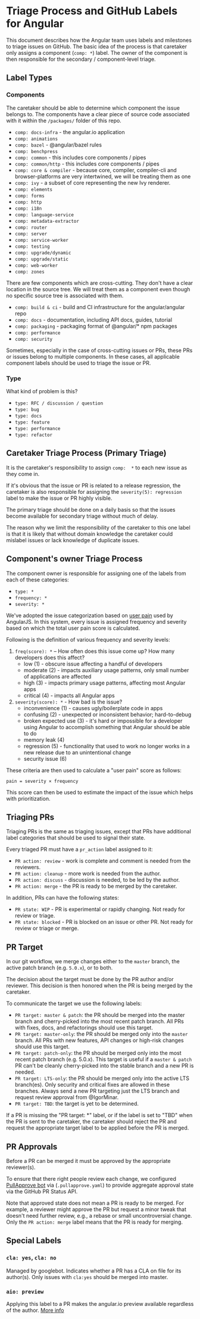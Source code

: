 # Triage Process and GitHub Labels for Angular

This document describes how the Angular team uses labels and milestones to triage issues on GitHub.
The basic idea of the process is that caretaker only assigns a component (`comp: *`) label.
The owner of the component is then responsible for the secondary / component-level triage.


## Label Types

### Components

The caretaker should be able to determine which component the issue belongs to.
The components have a clear piece of source code associated with it within the `/packages/` folder of this repo.

* `comp: docs-infra` - the angular.io application
* `comp: animations`
* `comp: bazel` - @angular/bazel rules
* `comp: benchpress`
* `comp: common` - this includes core components / pipes
* `comp: common/http` - this includes core components / pipes
* `comp: core & compiler` - because core, compiler, compiler-cli and
  browser-platforms are very intertwined, we will be treating them as one
* `comp: ivy` - a subset of core representing the new Ivy renderer.
* `comp: elements`
* `comp: forms`
* `comp: http`
* `comp: i18n`
* `comp: language-service`
* `comp: metadata-extractor`
* `comp: router`
* `comp: server`
* `comp: service-worker`
* `comp: testing`
* `comp: upgrade/dynamic`
* `comp: upgrade/static`
* `comp: web-worker`
* `comp: zones`

There are few components which are cross-cutting.
They don't have a clear location in the source tree.
We will treat them as a component even though no specific source tree is associated with them.

* `comp: build & ci` - build and CI infrastructure for the angular/angular repo
* `comp: docs` - documentation, including API docs, guides, tutorial
* `comp: packaging` - packaging format of @angular/* npm packages
* `comp: performance`
* `comp: security`

Sometimes, especially in the case of cross-cutting issues or PRs, these PRs or issues belong to multiple components.
In these cases, all applicable component labels should be used to triage the issue or PR.


### Type

What kind of problem is this?

* `type: RFC / discussion / question`
* `type: bug`
* `type: docs`
* `type: feature`
* `type: performance`
* `type: refactor`


## Caretaker Triage Process (Primary Triage)

It is the caretaker's responsibility to assign `comp:  *` to each new issue as they come in.

If it's obvious that the issue or PR is related to a release regression, the caretaker is also responsible for assigning the `severity(5): regression` label to make the issue or PR highly visible.

The primary triage should be done on a daily basis so that the issues become available for secondary triage without much of delay.

The reason why we limit the responsibility of the caretaker to this one label is that it is likely that without domain knowledge the caretaker could mislabel issues or lack knowledge of duplicate issues.


## Component's owner Triage Process

The component owner is responsible for assigning one of the labels from each of these categories:

- `type: *`
- `frequency: *`
- `severity: *`

We've adopted the issue categorization based on [user pain](http://www.lostgarden.com/2008/05/improving-bug-triage-with-user-pain.html) used by AngularJS. In this system, every issue is assigned frequency and severity based on which the total user pain score is calculated.

Following is the definition of various frequency and severity levels:

1. `freq(score): *` – How often does this issue come up? How many developers does this affect?
    * low (1) - obscure issue affecting a handful of developers
    * moderate (2) - impacts auxiliary usage patterns, only small number of applications are affected
    * high (3) - impacts primary usage patterns, affecting most Angular apps
    * critical (4) - impacts all Angular apps
1. `severity(score): *` - How bad is the issue?
    * inconvenience (1) - causes ugly/boilerplate code in apps
    * confusing (2) - unexpected or inconsistent behavior; hard-to-debug
    * broken expected use (3) - it's hard or impossible for a developer using Angular to accomplish something that Angular should be able to do
    * memory leak (4)
    * regression (5) - functionality that used to work no longer works in a new release due to an unintentional change
    * security issue (6)


These criteria are then used to calculate a "user pain" score as follows:

`pain = severity × frequency`

This score can then be used to estimate the impact of the issue which helps with prioritization.


## Triaging PRs

Triaging PRs is the same as triaging issues, except that PRs have additional label categories that should be used to signal their state.

Every triaged PR must have a `pr_action` label assigned to it:

* `PR action: review` - work is complete and comment is needed from the reviewers.
* `PR action: cleanup` - more work is needed from the author.
* `PR action: discuss` - discussion is needed, to be led by the author.
* `PR action: merge` - the PR is ready to be merged by the caretaker.

In addition, PRs can have the following states:

* `PR state: WIP` - PR is experimental or rapidly changing. Not ready for review or triage.
* `PR state: blocked` - PR is blocked on an issue or other PR. Not ready for review or triage or merge.


## PR Target

In our git workflow, we merge changes either to the `master` branch, the active patch branch (e.g. `5.0.x`), or to both.

The decision about the target must be done by the PR author and/or reviewer.
This decision is then honored when the PR is being merged by the caretaker.

To communicate the target we use the following labels:

* `PR target: master & patch`: the PR should be merged into the master branch and cherry-picked into the most recent patch branch. All PRs with fixes, docs, and refactorings should use this target.
* `PR target: master-only`: the PR should be merged only into the `master` branch. All PRs with new features, API changes or high-risk changes should use this target.
* `PR target: patch-only`: the PR should be merged only into the most recent patch branch (e.g. 5.0.x). This target is useful if a `master & patch` PR can't be cleanly cherry-picked into the stable branch and a new PR is needed.
* `PR target: LTS-only`: the PR should be merged only into the active LTS branch(es). Only security and critical fixes are allowed in these branches. Always send a new PR targeting just the LTS branch and request review approval from @IgorMinar.
* `PR target: TBD`: the target is yet to be determined.

If a PR is missing the "PR target: *" label, or if the label is set to "TBD" when the PR is sent to the caretaker, the caretaker should reject the PR and request the appropriate target label to be applied before the PR is merged.


## PR Approvals

Before a PR can be merged it must be approved by the appropriate reviewer(s).

To ensure that there right people review each change, we configured [PullApprove bot](https://about.pullapprove.com/) via (`.pullapprove.yaml`) to provide aggregate approval state via the GitHub PR Status API.

Note that approved state does not mean a PR is ready to be merged.
For example, a reviewer might approve the PR but request a minor tweak that doesn't need further review, e.g., a rebase or small uncontroversial change.
Only the `PR action: merge` label means that the PR is ready for merging.


## Special Labels

### `cla: yes`, `cla: no`
Managed by googlebot.
Indicates whether a PR has a CLA on file for its author(s).
Only issues with `cla:yes` should be merged into master.

### `aio: preview`
Applying this label to a PR makes the angular.io preview available regardless of the author. [More info](../aio/aio-builds-setup/docs/overview--security-model.md)
